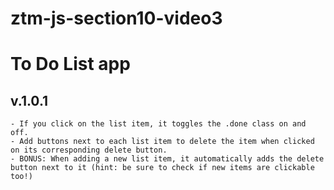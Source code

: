 # ztm-js-section10-video3

# To Do List app 

## v.1.0.1
    - If you click on the list item, it toggles the .done class on and off.
    - Add buttons next to each list item to delete the item when clicked on its corresponding delete button.
    - BONUS: When adding a new list item, it automatically adds the delete button next to it (hint: be sure to check if new items are clickable too!)
